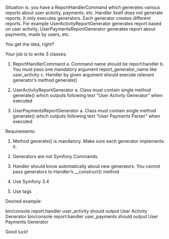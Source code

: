 
Situation is: you have a ReportHandlerCommand which generates various reports about user
activity, payments, etc.
Handler itself does not generate reports. It only executes generators. Each generator creates
different reports. For example UserActivityReportGenerator generates report based on user
activity, UserPaymentsReportGenerator generates report about payments, made by users, etc.

You get the idea, right?

Your job is to write 3 classes:
1. ReportHandlerCommand
a. Command name should be report:handler
b. You must pass one mandatory argument report_generator_name like
user_activity
c. Handler by given argument should execute relevant generator’s method
generate()

2. UserActivityReportGenerator
a. Class must contain single method generate() which outputs following text “User
Activity Generator” when executed

3. UserPaymentsReportGenerator
a. Class must contain single method generate() which outputs following text “User
Payments Parser” when executed


Requirements:

1. Method generate() is mandatory. Make sure each generator implements it.

2. Generators are not Symfony Commands.

3. Handler should know automatically about new generators. You cannot pass generators
to Handler’s __construct() method

4. Use Symfony 3.4

5. Use tags
    
    
Desired example:

bin/console report:handler user_activity should output User Activity Generator
bin/console report:handler user_payments should output User Payments Generator

Good luck!
